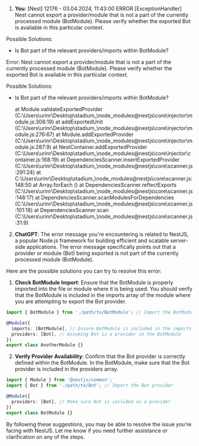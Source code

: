 1. **You**: [Nest] 12176  - 03.04.2024, 11:43:00   ERROR [ExceptionHandler] Nest cannot export a provider/module that is not a part of the currently processed module (BotModule). Please verify whether the exported Bot is available in this particular context.

Possible Solutions:
- Is Bot part of the relevant providers/imports within BotModule?

Error: Nest cannot export a provider/module that is not a part of the currently processed module (BotModule). Please verify whether the exported Bot is available in this particular context.       

Possible Solutions:
- Is Bot part of the relevant providers/imports within BotModule?

    at Module.validateExportedProvider (C:\Users\urinr\Desktop\stadium_\node_modules\@nestjs\core\injector\module.js:308:19)
    at addExportedUnit (C:\Users\urinr\Desktop\stadium_\node_modules\@nestjs\core\injector\module.js:276:67)
    at Module.addExportedProvider (C:\Users\urinr\Desktop\stadium_\node_modules\@nestjs\core\injector\module.js:287:9)
    at NestContainer.addExportedProvider (C:\Users\urinr\Desktop\stadium_\node_modules\@nestjs\core\injector\container.js:168:19)
    at DependenciesScanner.insertExportedProvider (C:\Users\urinr\Desktop\stadium_\node_modules\@nestjs\core\scanner.js:291:24)
    at C:\Users\urinr\Desktop\stadium_\node_modules\@nestjs\core\scanner.js:148:50
    at Array.forEach (<anonymous>)
    at DependenciesScanner.reflectExports (C:\Users\urinr\Desktop\stadium_\node_modules\@nestjs\core\scanner.js:148:17)
    at DependenciesScanner.scanModulesForDependencies (C:\Users\urinr\Desktop\stadium_\node_modules\@nestjs\core\scanner.js:101:18)
    at DependenciesScanner.scan (C:\Users\urinr\Desktop\stadium_\node_modules\@nestjs\core\scanner.js:31:9)





2. **ChatGPT**: The error message you're encountering is related to NestJS, a popular Node.js framework for building efficient and scalable server-side applications. The error message specifically points out that a provider or module (Bot) being exported is not part of the currently processed module (BotModule). 

Here are the possible solutions you can try to resolve this error:

1. **Check BotModule Import**: Ensure that the BotModule is properly imported into the file or module where it is being used. You should verify that the BotModule is included in the imports array of the module where you are attempting to export the Bot provider.

```typescript
import { BotModule } from './path/to/BotModule'; // Import the BotModule

@Module({
  imports: [BotModule], // Ensure BotModule is included in the imports array
  providers: [Bot], // Assuming Bot is a provider in the BotModule
})
export class AnotherModule {}
```

2. **Verify Provider Availability**: Confirm that the Bot provider is correctly defined within the BotModule. In the BotModule, make sure that the Bot provider is included in the providers array.

```typescript
import { Module } from '@nestjs/common';
import { Bot } from './path/to/Bot'; // Import the Bot provider

@Module({
  providers: [Bot], // Make sure Bot is included as a provider
})
export class BotModule {}
```

By following these suggestions, you may be able to resolve the issue you're facing with NestJS. Let me know if you need further assistance or clarification on any of the steps.